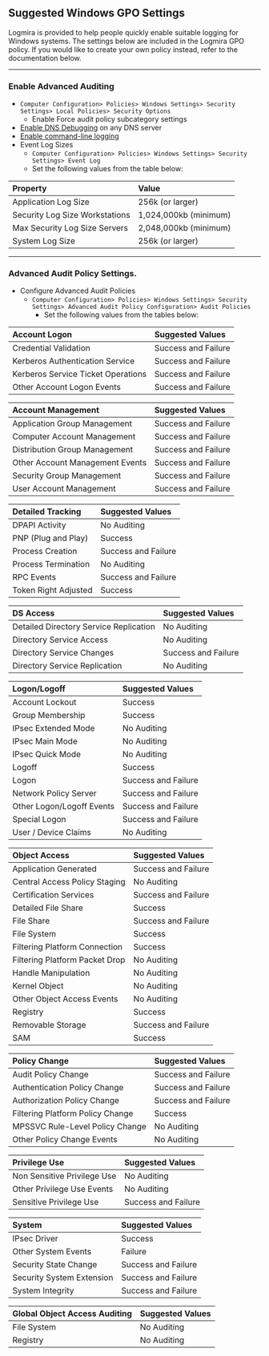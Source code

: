 ## Suggested Windows GPO Settings
Logmira is provided to help people quickly enable suitable logging for Windows systems. The settings below are included in the Logmira GPO policy. 
If you would like to create your own policy instead, refer to the documentation below.

---
### Enable Advanced Auditing
* `Computer Configuration> Policies> Windows Settings> Security Settings> Local Policies> Security Options`
  * Enable Force audit policy subcategory settings
* [Enable DNS Debugging](https://www.blumira.com/integration/microsoft-windows-dns/) on any DNS server
* [Enable command-line logging](https://github.com/Blumira/Logmira/blob/master/Advanced%20Microsoft%20Commandline%20Logging%20via%20GPO.md)
* Event Log Sizes
  * `Computer Configuration> Policies> Windows Settings> Security Settings> Event Log`
  * Set the following values from the table below:

|Property                               |Value                 |
|:--------------------------------------|:---------------------|
| Application Log Size                  | 256k (or larger)     |
| Security Log Size Workstations        | 1,024,000kb (minimum)|
| Max Security Log Size Servers         | 2,048,000kb (minimum)|
| System Log Size	                      | 256k (or larger)     |

---
### Advanced Audit Policy Settings.
* Configure Advanced Audit Policies
  * `Computer Configuration> Policies> Windows Settings> Security Settings> Advanced Audit Policy Configuration> Audit Policies`
    * Set the following values from the tables below:

| Account Logon                      | Suggested Values    |
|:-----------------------------------|:--------------------|
| Credential Validation	             | Success and Failure |
| Kerberos Authentication Service    | Success and Failure |
| Kerberos Service Ticket Operations | Success and Failure |
| Other Account Logon Events	       | Success and Failure |

| Account Management                 | Suggested Values    |
|:-----------------------------------|:--------------------|
| Application Group Management	     | Success and Failure |
| Computer Account Management	       | Success and Failure |
| Distribution Group Management      | Success and Failure |
| Other Account Management Events    | Success and Failure |
| Security Group Management	         | Success and Failure |
| User Account Management	           | Success and Failure |

| Detailed Tracking                  | Suggested Values    |
|:-----------------------------------|:--------------------|
| DPAPI Activity	                   | No Auditing         |
| PNP (Plug and Play)	               | Success             |
| Process Creation	                 | Success and Failure |
| Process Termination                | No Auditing         |
| RPC Events	                       | Success and Failure |
| Token Right Adjusted	             | Success             |

| DS Access                              | Suggested Values    |
|:---------------------------------------|:--------------------|
| Detailed Directory Service Replication | No Auditing         |
| Directory Service Access	             | No Auditing         |
| Directory Service Changes	             | Success and Failure |
| Directory Service Replication	         | No Auditing         |

| Logon/Logoff                       | Suggested Values    |
|:-----------------------------------|:--------------------|
| Account Lockout 	                 | Success             |
| Group Membership	                 | Success             |
| IPsec Extended Mode	               | No Auditing         |
| IPsec Main Mode	                   | No Auditing         |
| IPsec Quick Mode	                 | No Auditing         |
| Logoff	                           | Success             |
| Logon	                             | Success and Failure |
| Network Policy Server	             | Success and Failure |
| Other Logon/Logoff Events	         | Success and Failure |
| Special Logon	                     | Success and Failure |
| User / Device Claims	             | No Auditing         |

| Object Access                      | Suggested Values    |
|:-----------------------------------|:--------------------|
| Application Generated	             | Success and Failure |
| Central Access Policy Staging	     | No Auditing         |
| Certification Services	           | Success and Failure |
| Detailed File Share	               | Success             |
| File Share	                       | Success and Failure |
| File System	                       | Success             |
| Filtering Platform Connection      | Success             |
| Filtering Platform Packet Drop     | No Auditing         |
| Handle Manipulation	               | No Auditing         |
| Kernel Object	                     | No Auditing         |
| Other Object Access Events	       | No Auditing         |
| Registry	                         | Success             |
| Removable Storage	                 | Success and Failure |
| SAM	                               | Success             |

| Policy Change                      | Suggested Values    |
|:-----------------------------------|:--------------------|
| Audit Policy Change	               | Success and Failure |
| Authentication Policy Change	     | Success and Failure |
| Authorization Policy Change	       | Success and Failure |
| Filtering Platform Policy Change   | Success             |
| MPSSVC Rule-Level Policy Change    | No Auditing         |
| Other Policy Change Events         | No Auditing         |

| Privilege Use                      | Suggested Values    |
|:-----------------------------------|:--------------------|
| Non Sensitive Privilege Use	       | No Auditing         |
| Other Privilege Use Events	       | No Auditing         |
| Sensitive Privilege Use	           | Success and Failure |

| System                             | Suggested Values    |
|:-----------------------------------|:--------------------|
| IPsec Driver	                     | Success             |
| Other System Events	               | Failure             |
| Security State Change	             | Success and Failure |
| Security System Extension	         | Success and Failure |
| System Integrity	                 | Success and Failure |

| Global Object Access Auditing      | Suggested Values    |
|:-----------------------------------|:--------------------|
| File System	                       | No Auditing         |
| Registry	                         | No Auditing         |
